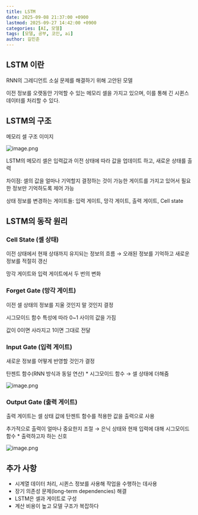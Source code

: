 ```yaml
---
title: LSTM
date: 2025-09-08 21:37:00 +0900
lastmod: 2025-09-27 14:42:00 +0900
categories: [AI, 모델]
tags: [모델, 공부, 코인, ai]
author: 길민준
---
```



## LSTM 이란


RNN의 그레디언트 소실 문제를 해결하기 위해 고안된 모델


이전 정보를 오랫동안 기억할 수 있는 메모리 셀을 가지고 있으며, 이를 통해 긴 시퀸스 데이터를 처리할 수 있다.


## LSTM의 구조


메모리 셀 구조 이미지


![image.png](https://prod-files-secure.s3.us-west-2.amazonaws.com/e254727a-cf7e-4706-bc8d-810dabf63a4a/b8f88711-41e5-4fd4-8b5a-3a872776c24d/image.png?X-Amz-Algorithm=AWS4-HMAC-SHA256&X-Amz-Content-Sha256=UNSIGNED-PAYLOAD&X-Amz-Credential=ASIAZI2LB466YJUDH4X4%2F20250927%2Fus-west-2%2Fs3%2Faws4_request&X-Amz-Date=20250927T054305Z&X-Amz-Expires=3600&X-Amz-Security-Token=IQoJb3JpZ2luX2VjEBYaCXVzLXdlc3QtMiJHMEUCIQDFVUn5B6dzNfAA%2BIyFkYmb%2FGbsbVm36nflbeSTicqTDwIgEdkXCbF9KXoKJwL6zLxFbHzOduuHAMK2IdGUSzE29WsqiAQIn%2F%2F%2F%2F%2F%2F%2F%2F%2F%2F%2FARAAGgw2Mzc0MjMxODM4MDUiDFEmf0XzYKIuo5PoqCrcAxlH9ArLbX3M0NLervRGvgxS8sk5zrqCIMmmb5xqRVoZVAdIlCB%2F6lgLacxMgMpYZjScy2DDmvChuK9ZrEwNfgAJEJUIxrjV2Eldmq4gErH7EQC7Xp6jPhQkK%2FzWkgEkWkTph6ElmLGVztN42VW%2BzJ4cVGtfHuFa4D5YyVNMyiV3g0G73ZqBBgv09vtZqo855eWipSfCs0%2BUXHLdWQY1TT2N1X0w%2Fg7mmyCKF4HSFiCc3MXFlQACLOzILEkvxCmodDDRvi1UeLA8oCVYqaIg3c9JALY5J%2BTrJlTsTO9mDPkcYT4TZssdE1Jf0jUQ7%2B3C9HTjVvBqeZV2ekP7ZIBuZl44%2B1hqjO%2BMG1%2Bq66xoE9xjar6%2BWUDI5MSpYECc1yDDo8Weur80Q0D48KJOZfzWHE9JV%2F66lo79ACoheqajoWjEJn3ro%2Bj7Wn%2FFxmRmnDKcNItM7o6rSlW3DLrQQ8jCUz%2BZ5AtOSYPBOBNSmjBdQiJUOglLiLOmD3%2Ba5hUzGY7MuCSjX0lHM4ccIm357gJN47dh0cSYN7%2BB3mCvh2ckEANj0xT5xkcTYbm8lgY5W2diwiWwT2rSHPaiFS1ck2UygINq47zGmS46qJnl%2BybZ73wpW0wzX73zZm09pCNrMNDx3cYGOqUB7ynsiJ%2Fbd13QtSci1mCTHbU4Ih6n%2FLhgLvpK9qATuQqd2sBh5aUHh5zY7dRORF%2BGJE%2FKvD66rHRdJJY9YGwcKO2OQ%2F6tuoaMjZIlJ9LstS5Qlql6YlGWNc308Nwfwr4pXFRCDFP5jNQxlt4xBsmwZCKeq7I%2B8KplclZSxdcjBe1XrgR%2Fr7Onciox3DUoTgSn6HA%2Bl8QbkBE27gbxoKDw2DIo0EO8&X-Amz-Signature=95ca5c6bb2024de982b891180302cfd1a55120ccbb027138f49e3f286a7be1db&X-Amz-SignedHeaders=host&x-amz-checksum-mode=ENABLED&x-id=GetObject)


LSTM의 메모리 셀은 입력값과 이전 상태에 따라 값을 업데이트 하고, 새로운 상태를 출력


차이점: 셀의 값을 얼마나 기억할지 결정하는 것이 가능한 게이트를 가지고 있어서 필요한 정보만 기억하도록 제어 가능


상태 정보를 변경하는 게이트들: 입력 게이트, 망각 게이트, 출력 게이트, Cell state


## LSTM의 동작 원리


### Cell State (셀 상태)


이전 상태에서 현재 상태까지 유지되는 정보의 흐름 → 오래된 정보를 기억하고 새로운 정보를 적절히 갱신


망각 게이트와 입력 게이트에서 두 번의 변화


### Forget Gate (망각 게이트)


이전 셀 상태의 정보를 지울 것인지 말 것인지 결정


시그모이드 함수 특성에 따라 0~1 사이의 값을 가짐


값이 0이면 사라지고 1이면 그대로 전달


### Input Gate (입력 게이트)


새로운 정보를 어떻게 반영할 것인가 결정


탄젠트 함수(RNN 방식과 동일 연산) * 시그모이드 함수 → 셀 상태에 더해줌


![image.png](https://prod-files-secure.s3.us-west-2.amazonaws.com/e254727a-cf7e-4706-bc8d-810dabf63a4a/807d9e31-f408-4bba-bd39-e8c4d6a19a36/image.png?X-Amz-Algorithm=AWS4-HMAC-SHA256&X-Amz-Content-Sha256=UNSIGNED-PAYLOAD&X-Amz-Credential=ASIAZI2LB466YJUDH4X4%2F20250927%2Fus-west-2%2Fs3%2Faws4_request&X-Amz-Date=20250927T054305Z&X-Amz-Expires=3600&X-Amz-Security-Token=IQoJb3JpZ2luX2VjEBYaCXVzLXdlc3QtMiJHMEUCIQDFVUn5B6dzNfAA%2BIyFkYmb%2FGbsbVm36nflbeSTicqTDwIgEdkXCbF9KXoKJwL6zLxFbHzOduuHAMK2IdGUSzE29WsqiAQIn%2F%2F%2F%2F%2F%2F%2F%2F%2F%2F%2FARAAGgw2Mzc0MjMxODM4MDUiDFEmf0XzYKIuo5PoqCrcAxlH9ArLbX3M0NLervRGvgxS8sk5zrqCIMmmb5xqRVoZVAdIlCB%2F6lgLacxMgMpYZjScy2DDmvChuK9ZrEwNfgAJEJUIxrjV2Eldmq4gErH7EQC7Xp6jPhQkK%2FzWkgEkWkTph6ElmLGVztN42VW%2BzJ4cVGtfHuFa4D5YyVNMyiV3g0G73ZqBBgv09vtZqo855eWipSfCs0%2BUXHLdWQY1TT2N1X0w%2Fg7mmyCKF4HSFiCc3MXFlQACLOzILEkvxCmodDDRvi1UeLA8oCVYqaIg3c9JALY5J%2BTrJlTsTO9mDPkcYT4TZssdE1Jf0jUQ7%2B3C9HTjVvBqeZV2ekP7ZIBuZl44%2B1hqjO%2BMG1%2Bq66xoE9xjar6%2BWUDI5MSpYECc1yDDo8Weur80Q0D48KJOZfzWHE9JV%2F66lo79ACoheqajoWjEJn3ro%2Bj7Wn%2FFxmRmnDKcNItM7o6rSlW3DLrQQ8jCUz%2BZ5AtOSYPBOBNSmjBdQiJUOglLiLOmD3%2Ba5hUzGY7MuCSjX0lHM4ccIm357gJN47dh0cSYN7%2BB3mCvh2ckEANj0xT5xkcTYbm8lgY5W2diwiWwT2rSHPaiFS1ck2UygINq47zGmS46qJnl%2BybZ73wpW0wzX73zZm09pCNrMNDx3cYGOqUB7ynsiJ%2Fbd13QtSci1mCTHbU4Ih6n%2FLhgLvpK9qATuQqd2sBh5aUHh5zY7dRORF%2BGJE%2FKvD66rHRdJJY9YGwcKO2OQ%2F6tuoaMjZIlJ9LstS5Qlql6YlGWNc308Nwfwr4pXFRCDFP5jNQxlt4xBsmwZCKeq7I%2B8KplclZSxdcjBe1XrgR%2Fr7Onciox3DUoTgSn6HA%2Bl8QbkBE27gbxoKDw2DIo0EO8&X-Amz-Signature=683a2e1426fb491ec76bd8cbd4e152f6c045be1f0b2a37ed0699b9a254cef63d&X-Amz-SignedHeaders=host&x-amz-checksum-mode=ENABLED&x-id=GetObject)


### Output Gate (출력 게이트)


출력 게이트는 셀 상태 값에 탄젠트 함수를 적용한 값을 출력으로 사용


추가적으로 출력이 얼마나 중요한지 조절 → 은닉 상태와 현재 입력에 대해 시그모이드 함수 * 출력하고자 하는 신호


![image.png](https://prod-files-secure.s3.us-west-2.amazonaws.com/e254727a-cf7e-4706-bc8d-810dabf63a4a/f2a2fb13-195e-4762-a37a-be94461bc656/image.png?X-Amz-Algorithm=AWS4-HMAC-SHA256&X-Amz-Content-Sha256=UNSIGNED-PAYLOAD&X-Amz-Credential=ASIAZI2LB466YJUDH4X4%2F20250927%2Fus-west-2%2Fs3%2Faws4_request&X-Amz-Date=20250927T054305Z&X-Amz-Expires=3600&X-Amz-Security-Token=IQoJb3JpZ2luX2VjEBYaCXVzLXdlc3QtMiJHMEUCIQDFVUn5B6dzNfAA%2BIyFkYmb%2FGbsbVm36nflbeSTicqTDwIgEdkXCbF9KXoKJwL6zLxFbHzOduuHAMK2IdGUSzE29WsqiAQIn%2F%2F%2F%2F%2F%2F%2F%2F%2F%2F%2FARAAGgw2Mzc0MjMxODM4MDUiDFEmf0XzYKIuo5PoqCrcAxlH9ArLbX3M0NLervRGvgxS8sk5zrqCIMmmb5xqRVoZVAdIlCB%2F6lgLacxMgMpYZjScy2DDmvChuK9ZrEwNfgAJEJUIxrjV2Eldmq4gErH7EQC7Xp6jPhQkK%2FzWkgEkWkTph6ElmLGVztN42VW%2BzJ4cVGtfHuFa4D5YyVNMyiV3g0G73ZqBBgv09vtZqo855eWipSfCs0%2BUXHLdWQY1TT2N1X0w%2Fg7mmyCKF4HSFiCc3MXFlQACLOzILEkvxCmodDDRvi1UeLA8oCVYqaIg3c9JALY5J%2BTrJlTsTO9mDPkcYT4TZssdE1Jf0jUQ7%2B3C9HTjVvBqeZV2ekP7ZIBuZl44%2B1hqjO%2BMG1%2Bq66xoE9xjar6%2BWUDI5MSpYECc1yDDo8Weur80Q0D48KJOZfzWHE9JV%2F66lo79ACoheqajoWjEJn3ro%2Bj7Wn%2FFxmRmnDKcNItM7o6rSlW3DLrQQ8jCUz%2BZ5AtOSYPBOBNSmjBdQiJUOglLiLOmD3%2Ba5hUzGY7MuCSjX0lHM4ccIm357gJN47dh0cSYN7%2BB3mCvh2ckEANj0xT5xkcTYbm8lgY5W2diwiWwT2rSHPaiFS1ck2UygINq47zGmS46qJnl%2BybZ73wpW0wzX73zZm09pCNrMNDx3cYGOqUB7ynsiJ%2Fbd13QtSci1mCTHbU4Ih6n%2FLhgLvpK9qATuQqd2sBh5aUHh5zY7dRORF%2BGJE%2FKvD66rHRdJJY9YGwcKO2OQ%2F6tuoaMjZIlJ9LstS5Qlql6YlGWNc308Nwfwr4pXFRCDFP5jNQxlt4xBsmwZCKeq7I%2B8KplclZSxdcjBe1XrgR%2Fr7Onciox3DUoTgSn6HA%2Bl8QbkBE27gbxoKDw2DIo0EO8&X-Amz-Signature=d0fbc49a4aaa623e4740b8d73048bf6fc7e0f634664b568801fc28dfd228f644&X-Amz-SignedHeaders=host&x-amz-checksum-mode=ENABLED&x-id=GetObject)


## 추가 사항

- 시계열 데이터 처리, 시퀸스 정보를 사용해 작업을 수행하는 데사용
- 장기 의존성 문제(long-term dependencies) 해결
- LSTM은 셀과 게이트로 구성
- 계산 비용이 높고 모델 구조가 복잡하다

